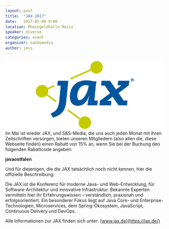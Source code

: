 ```yaml
---
layout: post
title:  "JAX 2017"
date:   2017-05-08 9:00
location: Rheingoldhalle Mainz
speaker: diverse
categories: event
organizer: sandsmedia
author: jens
---
```


<img src="/assets/articles/2017/jax.png" class="speaker" />
Im Mai ist wieder JAX, und S&S-Media, die uns auch jeden Monat mit ihren Zeitschriften
versorgen, bieten unseren Mitgliedern (also allen die, diese Webseite finden) einen Rabatt
von 15% an, wenn Sie bei der Buchung den folgenden Rabattcode angeben:

**javaostfalen**

Und für diejenigen, die die JAX tatsächlich noch nicht kennen, hier die offizielle Beschreibung:

Die JAX ist die Konferenz für moderne Java- und Web-Entwicklung, für Software-Architektur und innovative Infrastruktur. 
Bekannte Experten vermitteln hier ihr Erfahrungswissen – verständlich, praxisnah und erfolgsorientiert. 
Ein besonderer Fokus liegt auf Java Core- und Enterprise-Technologien, Microservices, dem Spring-Ökosystem, 
JavaScript, Continuous Delivery und DevOps.

Alle Informationen zur JAX finden sich unter: [www.jax.de](https://jax.de/)
